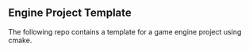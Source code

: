## Engine Project Template

The following repo contains a template for a game engine project using cmake.
